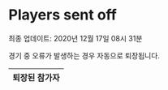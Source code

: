 # Players sent off
최종 업데이트: 2020년 12월 17일 08시 31분


경기 중 오류가 발생하는 경우 자동으로 퇴장됩니다.


| 퇴장된 참가자 |
|:---:|